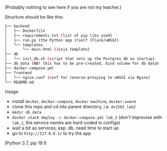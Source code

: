 (Probably nothing to see here if you are not my teacher.)

Structure should be like this:
```bash
├── backend
│   ├── Dockerfile
│   ├── requirements.txt (list of pip libs used)
│   ├── run.py (the Python app itself (Flask/uWSGI)
│   └── templates
│       └── main.html (Jinja template)
├── db
│   └── init_db.sh (script that sets up the Postgres db on startup)
├── db_data (NB! this has to be pre-created, bind volume for db data)
├── docker-compose.yml
├── frontend
│   └── nginx.conf (conf for reverse-proxying to uWSGI via Nginx)
└── README.md
```

Usage:
- install  `docker`, `docker-compose`, `docker-machine`, `docker-swarm`
- clone this repo and cd into parent directory, i.e. `dv1562_lab2`
- `mkdir db_data`
- `docker stack deploy -c docker-compose.yml lab_2` (don't improvise with `lab_2`, the service names are hard-coded in configs)
- wait a bit as services, esp. db, need time to start up
- go to `http://127.0.0.1/` to try the app

(Python 3.7, pip 19.1)